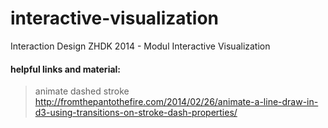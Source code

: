 interactive-visualization
=========================

Interaction Design ZHDK 2014 - Modul Interactive Visualization


#### helpful links and material:

> animate dashed stroke
> http://fromthepantothefire.com/2014/02/26/animate-a-line-draw-in-d3-using-transitions-on-stroke-dash-properties/
